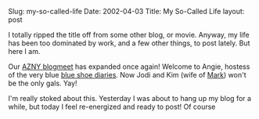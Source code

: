 Slug: my-so-called-life
Date: 2002-04-03
Title: My So-Called Life
layout: post

I totally ripped the title off from some other blog, or movie. Anyway, my life has been too dominated by work, and a few other things, to post lately. But here I am.

Our <a href="http://www.redmonk.net/2002/03/22#item1090">AZNY blogmeet</a> has expanded once again! Welcome to Angie, hostess of the very blue <a href="http://geocities.com/blueshoemanny/">blue shoe diaries</a>. Now Jodi and Kim (wife of <a href="http://homepage.mac.com/iblog/">Mark</a>) won&#39;t be the only gals. Yay!

I&#39;m really stoked about this. Yesterday I was about to hang up my blog for a while, but today I feel re-energized and ready to post! Of course
